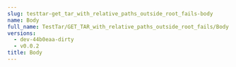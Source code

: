 ```yaml
---
slug: testtar-get_tar_with_relative_paths_outside_root_fails-body
name: Body
full_name: TestTar/GET_TAR_with_relative_paths_outside_root_fails/Body
versions:
  - dev-44b0eaa-dirty
  - v0.0.2
title: Body
---
```


